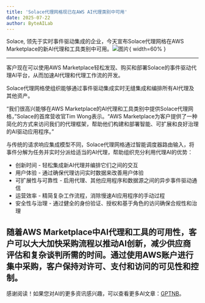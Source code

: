 ```yaml
---
title: 'Solace代理网格现已在AWS AI代理类别中可用'
date: 2025-07-22
author: ByteAILab
---
```


Solace, 领先于实时事件驱动集成的企业，今天宣布Solace代理网格在AWS Marketplace的新AI代理和工具类别中可用。![图片](https://ai-techpark.com/wp-content/uploads/Solace-Agent.jpg){ width=60% }

---
客户现在可以使用AWS Marketplace轻松发现、购买和部署Solace的事件驱动代理AI平台，从而加速AI代理和代理工作流的开发。

Solace代理网格使组织能够通过事件驱动集成实时无缝集成和编排所有AI代理及其他资产。

“我们很高兴能够在AWS Marketplace的AI代理和工具类别中提供Solace代理网格，”Solace的首席营收官Tim Wong表示。“AWS Marketplace为客户提供了一种简化的方式来访问我们的代理框架，帮助他们构建和部署智能、可扩展和良好治理的AI驱动应用程序。”

与传统的请求响应集成模型不同，Solace代理网格通过智能调度器路由输入，将事件分解为任务并实时分派给适当的AI代理，帮助组织充分利用代理AI的优势：

- 创新时间 - 轻松集成新AI代理并编排它们之间的交互
- 用户体验 - 通过确保代理访问实时数据来改善用户体验
- 可扩展性与可靠性 - 启用代理、其他应用程序和数据源之间的异步事件驱动通信
- 运营效率 - 精简复杂工作流程，消除慢速AI应用程序的手动过程
- 安全性与治理 - 通过健全的身份验证、授权和基于角色的访问确保合规性和治理

随着AWS Marketplace中AI代理和工具的可用性，客户可以大大加快采购流程以推动AI创新，减少供应商评估和复杂谈判所需的时间。通过使用AWS账户进行集中采购，客户保持对许可、支付和访问的可见性和控制。
---
感谢阅读！如果您对AI的更多资讯感兴趣，可以查看更多AI文章：[GPTNB](https://gptnb.com)。